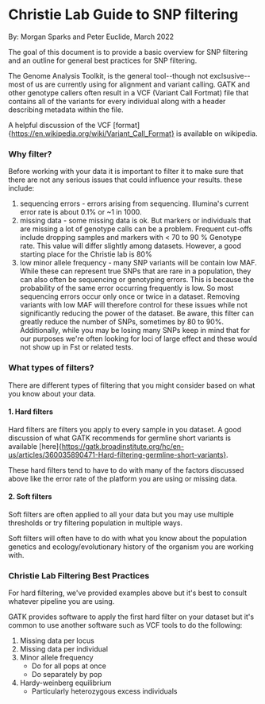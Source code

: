 # Christie Lab Guide to SNP filtering

By: Morgan Sparks and Peter Euclide, March 2022

The goal of this document is to provide a basic overview for SNP filtering and an outline for general best practices for SNP filtering.

The Genome Analysis Toolkit, is the general tool--though not exclsusive--most of us are currently using for alignment and variant calling. GATK and other genotype callers often result in a VCF (Variant Call Fortmat) file that contains all of the variants for every individual along with a header describing metadata within the file.

A helpful discussion of the VCF [format]{https://en.wikipedia.org/wiki/Variant_Call_Format} is available on wikipedia.

### Why filter?
Before working with your data it is important to filter it to make sure that there are not any serious issues that could influence your results. these include:

1. sequencing errors - errors arising from sequencing. Illumina's current error rate is about 0.1% or ~1 in 1000.
2. missing data - some missing data is ok. But markers or individuals that are missing a lot of genotype calls can be a problem. Frequent cut-offs include dropping samples and markers with < 70 to 90 % Genotype rate. This value will differ slightly among datasets. However, a good starting place for the Christie lab is 80%
3. low minor allele frequency - many SNP variants will be contain low MAF. While these can represent true SNPs that are rare in a population, they can also often be sequencing or genotyping errors. This is because the probability of the same error occurring frequently is low. So most sequencing errors occur only once or twice in a dataset. Removing variants with low MAF will therefore control for these issues while not significantly reducing the power of the dataset. Be aware, this filter can greatly reduce the number of SNPs, sometimes by 80 to 90%. Additionally, while you may be losing many SNPs keep in mind that for our purposes we're often looking for loci of large effect and these would not show up in Fst or related tests.

### What types of filters?
There are different types of filtering that you might consider based on what you know about your data.

#### 1. Hard filters
Hard filters are filters you apply to every sample in you dataset. A good discussion of what GATK recommends for germline short variants is available [here]{https://gatk.broadinstitute.org/hc/en-us/articles/360035890471-Hard-filtering-germline-short-variants}.

These hard filters tend to have to do with many of the factors discussed above like the error rate of the platform you are using or missing data.

#### 2. Soft filters
Soft filters are often applied to all your data but you may use multiple thresholds or try filtering population in multiple ways.

Soft filters will often have to do with what you know about the population genetics and ecology/evolutionary history of the organism you are working with.

### Christie Lab Filtering Best Practices

For hard filtering, we've provided examples above but it's best to consult whatever pipeline you are using.

GATK provides software to apply the first hard filter on your dataset but it's common to use another software such as VCF tools to do the following:

1. Missing data per locus
2. Missing data per individual 
3. Minor allele frequency 
    * Do for all pops at once
    * Do separately by pop
4. Hardy-weinberg equilibrium
    * Particularly heterozygous excess individuals




